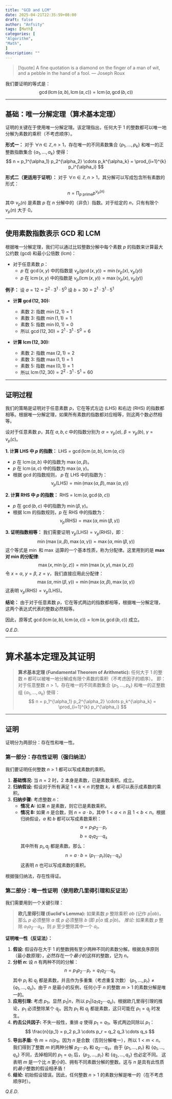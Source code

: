 ```yaml
---
title: "GCD and LCM"
date: 2025-04-21T22:35:59+08:00
draft: false
author: "Anfsity"
tags: [Math]
categories: [
"Algorithm",
"Math",
]
description: ""
---
```

> [!quote] A fine quotation is a diamond on the finger of a man of wit, and a pebble in the hand of a fool.
 > — Joseph Roux


我们要证明的等式是：
$$
\gcd(\operatorname{lcm}(a,b), \operatorname{lcm}(a,c)) = \operatorname{lcm}(a, \gcd(b,c))
$$

---

## 基础：唯一分解定理（算术基本定理）

证明的关键在于使用唯一分解定理。该定理指出，任何大于 1 的整数都可以唯一地分解为素数的乘积（不考虑顺序）。

**形式一：**
对于 $\forall n \in \mathbb{Z}, n > 1$，存在唯一的不同素数集合 $\{p_1, \dots, p_k\}$ 和唯一的正整数指数集合 $\{\alpha_1, \dots, \alpha_k\}$ 使得：
$$
n = p_1^{\alpha_1} p_2^{\alpha_2} \cdots p_k^{\alpha_k} = \prod_{i=1}^{k} p_i^{\alpha_i}
$$

**形式二（更适用于证明）：**
对于 $\forall n \in \mathbb{Z}, n > 1$，其分解可以写成包含所有素数的形式：
$$
n = \prod_{p \text{ prime}} p^{\nu_p(n)}
$$
其中 $\nu_p(n)$ 是素数 $p$ 在 $n$ 分解中的（非负）指数。对于给定的 $n$，只有有限个 $\nu_p(n)$ 大于 0。

---

## 使用素数指数表示 GCD 和 LCM

根据唯一分解定理，我们可以通过比较整数分解中每个素数 $p$ 的指数来计算最大公约数 (gcd) 和最小公倍数 (lcm)：

*   对于任意素数 $p$：
    *   $p$ 在 $\gcd(x, y)$ 中的指数是 $\nu_p(\gcd(x, y)) = \min(\nu_p(x), \nu_p(y))$
    *   $p$ 在 $\operatorname{lcm}(x, y)$ 中的指数是 $\nu_p(\operatorname{lcm}(x, y)) = \max(\nu_p(x), \nu_p(y))$

**例子：**
设 $a = 12 = 2^2 \cdot 3^1 \cdot 5^0$
设 $b = 30 = 2^1 \cdot 3^1 \cdot 5^1$

*   **计算 $\gcd(12, 30)$:**
    -   素数 2: 指数 $\min(2, 1) = 1$
    -   素数 3: 指数 $\min(1, 1) = 1$
    -   素数 5: 指数 $\min(0, 1) = 0$
    -   所以 $\gcd(12, 30) = 2^1 \cdot 3^1 \cdot 5^0 = 6$

*   **计算 $\operatorname{lcm}(12, 30)$:**
    -   素数 2: 指数 $\max(2, 1) = 2$
    -   素数 3: 指数 $\max(1, 1) = 1$
    -   素数 5: 指数 $\max(0, 1) = 1$
    -   所以 $\operatorname{lcm}(12, 30) = 2^2 \cdot 3^1 \cdot 5^1 = 60$

---

## 证明过程

我们的策略是证明对于任意素数 $p$，它在等式左边 (LHS) 和右边 (RHS) 的指数都相等。根据唯一分解定理，如果所有素数的指数都对应相等，则这两个数必然相等。

设对于任意素数 $p$，其在 $a, b, c$ 中的指数分别为 $\alpha = \nu_p(a)$, $\beta = \nu_p(b)$, $\gamma = \nu_p(c)$。

**1. 计算 LHS 中 $p$ 的指数：**
LHS = $\gcd(\operatorname{lcm}(a,b), \operatorname{lcm}(a,c))$
*   $p$ 在 $\operatorname{lcm}(a,b)$ 中的指数为 $\max(\alpha, \beta)$。
*   $p$ 在 $\operatorname{lcm}(a,c)$ 中的指数为 $\max(\alpha, \gamma)$。
*   根据 gcd 的指数规则， $p$ 在 LHS 中的指数为：
    $$ \nu_p(\text{LHS}) = \min(\max(\alpha, \beta), \max(\alpha, \gamma)) $$

**2. 计算 RHS 中 $p$ 的指数：**
RHS = $\operatorname{lcm}(a, \gcd(b,c))$
*   $p$ 在 $\gcd(b,c)$ 中的指数为 $\min(\beta, \gamma)$。
*   根据 lcm 的指数规则，$p$ 在 RHS 中的指数为：
    $$ \nu_p(\text{RHS}) = \max(\alpha, \min(\beta, \gamma)) $$

**3. 证明指数相等：**
我们需要证明 $\nu_p(\text{LHS}) = \nu_p(\text{RHS})$，即：
$$ \min(\max(\alpha, \beta), \max(\alpha, \gamma)) = \max(\alpha, \min(\beta, \gamma)) $$
这个等式是 $\min$ 和 $\max$ 运算的一个基本性质，称为分配律。这里用到的是 **max 对 min 的分配律**:
$$ \max(x, \min(y, z)) = \min(\max(x, y), \max(x, z)) $$
令 $x = \alpha$, $y = \beta$, $z = \gamma$，我们直接应用此分配律：
$$ \max(\alpha, \min(\beta, \gamma)) = \min(\max(\alpha, \beta), \max(\alpha, \gamma)) $$
这表明 $\nu_p(\text{RHS}) = \nu_p(\text{LHS})$。

**结论：**
由于对于任意素数 $p$，它在等式两边的指数都相等，根据唯一分解定理，这两个表达式代表的整数必然相等。

因此，原等式 $\gcd(\operatorname{lcm}(a,b), \operatorname{lcm}(a,c)) = \operatorname{lcm}(a, \gcd(b,c))$ 成立。

$Q.E.D.$

---

# 算术基本定理及其证明

> **算术基本定理 (Fundamental Theorem of Arithmetic):**
> 任何大于 1 的整数 $n$ 都可以被唯一地分解成有限个素数的乘积（不考虑因子的顺序）。
> 即：对于任意整数 $n > 1$，存在唯一的不同素数集合 $\{p_1, \dots, p_k\}$ 和唯一的正整数组 $\{\alpha_1, \dots, \alpha_k\}$ 使得：
> $$ n = p_1^{\alpha_1} p_2^{\alpha_2} \cdots p_k^{\alpha_k} = \prod_{i=1}^{k} p_i^{\alpha_i} $$

---

## 证明

证明分为两部分：存在性和唯一性。

### 第一部分：存在性证明（强归纳法）

我们要证明任何整数 $n > 1$ 都可以写成素数的乘积。

1.  **基础情况:** 当 $n=2$ 时，2 本身是素数，已是素数乘积。成立。
2.  **归纳假设:** 假设对于所有满足 $1 < k < n$ 的整数 $k$，$k$ 都可以表示成素数的乘积。
3.  **归纳步骤:** 考虑整数 $n$：
    *   **情况 A:** 如果 $n$ 是素数，则它已是素数乘积。
    *   **情况 B:** 如果 $n$ 是合数，则 $n = a \cdot b$，其中 $1 < a < n$ 且 $1 < b < n$。根据归纳假设，$a$ 和 $b$ 都可以写成素数乘积：
        $$ a = p_1 p_2 \cdots p_r $$
        $$ b = q_1 q_2 \cdots q_s $$
        其中所有 $p_i, q_j$ 都是素数。那么：
        $$ n = a \cdot b = (p_1 \cdots p_r)(q_1 \cdots q_s) $$
        这表明 $n$ 也可以写成素数的乘积。

根据强归纳法，存在性得证。

### 第二部分：唯一性证明（使用欧几里得引理和反证法）

我们需要用到一个关键引理：

> **欧几里得引理 (Euclid's Lemma):**
> 如果素数 $p$ 整除乘积 $ab$ (记作 $p | ab$)，那么 $p$ 必须整除 $a$ 或 $p$ 必须整除 $b$ (即 $p | a$ 或 $p | b$)。
> *推论:* 如果素数 $p$ 整除 $a_1 a_2 \cdots a_k$，则 $p$ 至少整除其中一个 $a_i$。

**证明唯一性（反证法）：**

1.  **假设:** 假设存在大于 1 的整数拥有至少两种不同的素数分解。根据良序原则（最小数原理），必然存在一个*最小*的这样的整数，记为 $n$。
2.  **分析 $n$:** 设 $n$ 有两种不同的分解：
    $$ n = p_1 p_2 \cdots p_r = q_1 q_2 \cdots q_s $$
    其中 $p_i$ 和 $q_j$ 都是素数，并且作为多重集（考虑重复次数） $\{p_1, \dots, p_r\} \neq \{q_1, \dots, q_s\}$。由于 $n$ 是最小的反例，任何小于 $n$ 的整数 $m > 1$ 的素数分解是唯一的。
3.  **应用引理:** 考虑 $p_1$。显然 $p_1 | n$，所以 $p_1 | (q_1 q_2 \cdots q_s)$。根据欧几里得引理的推论，$p_1$ 必须整除某个 $q_j$。因为 $p_1$ 和 $q_j$ 都是素数，这只可能在 $p_1 = q_j$ 时发生。
4.  **约去公共因子:** 不失一般性，重排 $q$ 使得 $p_1 = q_1$。等式两边同除以 $p_1$：
    $$ \frac{n}{p_1} = p_2 p_3 \cdots p_r = q_2 q_3 \cdots q_s $$
5.  **导出矛盾:** 令 $m = n/p_1$。因为 $n$ 是合数（否则分解唯一），所以 $1 < m < n$。我们得到了整数 $m$ 的两种分解 $p_2 \cdots p_r$ 和 $q_2 \cdots q_s$。由于 $\{p_1, \dots, p_r\}$ 和 $\{q_1, \dots, q_s\}$ 不同，去掉相同的 $p_1=q_1$ 后，$\{p_2, \dots, p_r\}$ 和 $\{q_2, \dots, q_s\}$ 也必定不同。
    这表明 $m$ 是一个比 $n$ 更小的、拥有不同素数分解的整数。这与 $n$ 是具有此性质的*最小*整数的假设相矛盾！
6.  **结论:** 初始假设错误。因此，任何整数 $n > 1$ 的素数分解是唯一的（在不考虑顺序时）。

$Q.E.D.$



